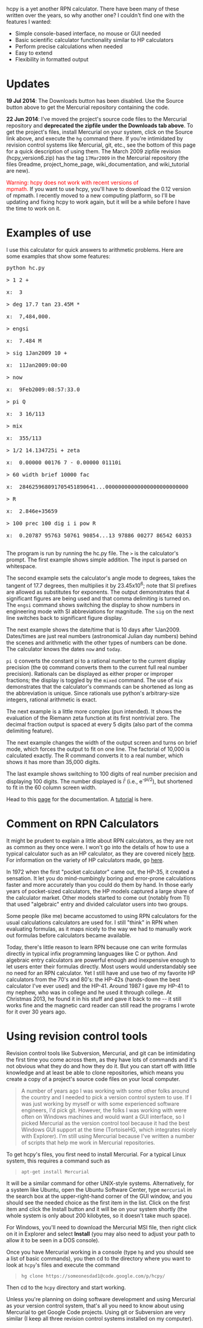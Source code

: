 hcpy is a yet another RPN calculator.  There have been many of these
written over the years, so why another one?  I couldn't find one with
the features I wanted:

  * Simple console-based interface, no mouse or GUI needed
  * Basic scientific calculator functionality similar to HP calculators
  * Perform precise calculations when needed
  * Easy to extend
  * Flexibility in formatted output



# Updates #

**19 Jul 2014**:  The Downloads button has been disabled.  Use the Source button above
to get the Mercurial repository containing the code.

**22 Jun 2014**:  I've moved the project's source code files to the
Mercurial repository and **deprecated the zipfile under the Downloads
tab above**.  To get the project's files, install Mercurial on your
system, click on the Source link above,  and execute the `hg` command
there.  If you're intimidated by revision control systems like
Mercurial, git, etc., see the bottom of this page for a quick
description of using them.  The March 2009 zipfile revision
(hcpy\_version6.zip) has the tag `17Mar2009` in the Mercurial
repository (the files 0readme, project\_home\_page, wiki\_documentation,
and wiki\_tutorial are new).

<font color='red'>Warning:  hcpy does not work with recent versions of<br>
mpmath.  </font> If you want to use hcpy, you'll have to download the
0.12 version of mpmath.  I recently moved to a new computing platform,
so I'll be updating and fixing hcpy to work again, but it will be a
while before I have the time to work on it.

# Examples of use #

I use this calculator for quick answers to arithmetic problems.  Here
are some examples that show some features:

<pre>
python hc.py<br>
> 1 2 +<br>
x:  3<br>
> deg 17.7 tan 23.45M *<br>
x:  7,484,000.<br>
> engsi<br>
x:  7.484 M<br>
> sig 1Jan2009 10 +<br>
x:  11Jan2009:00:00<br>
> now<br>
x:  9Feb2009:08:57:33.0<br>
> pi Q<br>
x:  3 16/113<br>
> mix<br>
x:  355/113<br>
> 1/2 14.134725i + zeta<br>
x:  0.00000 00176 7 - 0.00000 01110i<br>
> 60 width brief 10000 fac<br>
x:  284625968091705451890641...00000000000000000000000000<br>
> R<br>
x:  2.846e+35659<br>
> 100 prec 100 dig i i pow R<br>
x:  0.20787 95763 50761 90854...13 97886 00277 86542 60353<br>
</pre>

The program is run by running the hc.py file.  The `>` is the
calculator's prompt.  The first example shows simple addition.  The
input is parsed on whitespace.

The second example sets the calculator's angle mode to degrees, takes
the tangent of 17.7 degrees, then multiplies it by 23.45x10<sup>6</sup>; note
that SI prefixes are allowed as substitutes for exponents.  The
output demonstrates that 4 significant figures are being used and that
comma delimiting is turned on.  The `engsi` command shows switching
the display to show numbers in engineering mode with SI abbreviations
for magnitude.  The `sig` on the next line switches back to
significant figure display.

The next example shows the date/time that is 10 days after 1Jan2009.
Dates/times are just real numbers (astronomical Julian day numbers)
behind the scenes and arithmetic with the other types of numbers can
be done.  The calculator knows the dates `now` and `today`.

`pi Q` converts the constant pi to a rational number to the current
display precision (the `QQ` command converts them to the current full
real number precision).  Rationals can be displayed as either proper
or improper fractions; the display is toggled by the `mixed` command.
The use of `mix` demonstrates that the calculator's commands can be
shortened as long as the abbreviation is unique.  Since rationals use
python's arbitrary-size integers, rational arithmetic is exact.

The next example is a little more complex (pun intended).  It shows
the evaluation of the Riemann zeta function at its first nontrivial
zero.  The decimal fraction output is spaced at every 5 digits (also
part of the comma delimiting feature).

The next example changes the width of the output screen and turns on
brief mode, which forces the output to fit on one line.  The factorial
of 10,000 is calculated exactly.  The R command converts it to a real
number, which shows it has more than 35,000 digits.

The last example shows switching to 100 digits of real number
precision and displaying 100 digits.  The number displayed is i<sup>i</sup>
(i.e., e<sup>-pi/2</sup>), but shortened to fit in the 60 column screen width.

Head to this [page](WikiDocumentation.md) for the documentation.  A
[tutorial](Tutorial.md) is here.

# Comment on RPN Calculators #

It might be prudent to explain a little about RPN calculators, as they
are not as common as they once were.  I won't go into the details of
how to use a typical calculator such as an HP calculator, as they are
covered nicely [here](http://www.hpmuseum.org/rpn.htm).  For
information on the variety of HP calculators made, go
[here](http://www.hpmuseum.org).

In 1972 when the first "pocket calculator" came out, the HP-35, it
created a sensation.  It let you do mind-numbingly boring and
error-prone calculations faster and more accurately than you could
do them by hand.  In those early years of pocket-sized calculators,
the HP models captured a large share of the calculator market. Other
models started to come out (notably from TI) that used "algebraic"
entry and divided calculator users into two groups.

Some people (like me) became accustomed to using RPN calculators for
the usual calculations calculators are used for.  I still "think" in
RPN when evaluating formulas, as it maps nicely to the way we had to
manually work out formulas before calculators became available.

Today, there's little reason to learn RPN because one can write
formulas directly in typical infix programming languages like C or
python.  And algebraic entry calculators are powerful enough and
inexpensive enough to let users enter their formulas directly.  Most
users would understandably see no need for an RPN calculator.  Yet I
still have and use two of my favorite HP calculators from the 70's and
80's:  the HP-42s (hands-down the best calculator I've ever used) and
the HP-41.  Around 1987 I gave my HP-41 to my nephew, who was in
college and he used it through college.  At Christmas 2013, he found
it in his stuff and gave it back to me -- it still works fine and the
magnetic card reader can still read the programs I wrote for it over
30 years ago.

# Using revision control tools #

Revision control tools like Subversion, Mercurial, and git can be
intimidating the first time you come across them, as they have lots of
commands and it's not obvious what they do and how they do it.  But
you can start off with little knowledge and at least be able to clone
repositories, which means you create a copy of a project's source code
files on your local computer.

> A number of years ago I was working with some other folks around the
> country and I needed to pick a version control system to use.  If I
> was just working by myself or with some experienced software
> engineers, I'd pick git.  However, the folks I was working with were
> often on Windows machines and would want a GUI interface, so I
> picked Mercurial as the version control tool because it had the best
> Windows GUI support at the time (TortoiseHG, which integrates nicely
> with Explorer).  I'm still using Mercurial because I've written a
> number of scripts that help me work in Mercurial repositories.

To get hcpy's files, you first need to install Mercurial.  For a
typical Linux system, this requires a command such as

> `apt-get install Mercurial`

It will be a similar command for other UNIX-style systems.
Alternatively, for a system like Ubuntu, open the Ubuntu Software
Center, type `mercurial` in the search box at the upper-right-hand
corner of the GUI window, and you should see the needed choice as the
first item in the list.  Click on the first item and click the Install
button and it will be on your system shortly (the whole system is only
about 200 kilobytes, so it doesn't take much space).

For Windows, you'll need to download the Mercurial MSI file, then
right click on it in Explorer and select **Install** (you may also need
to adjust your path to allow it to be seen in a DOS console).

Once you have Mercurial working in a console (type `hg` and you
should see a list of basic commands), you then cd to the directory where
you want to look at `hcpy`'s files and execute the command

> `hg clone https://someonesdad1@code.google.com/p/hcpy/`

Then cd to the `hcpy` directory and start working.

Unless you're planning on doing software development and using
Mercurial as your version control system, that's all you need to know
about using Mercurial to get Google Code projects.  Using git or
Subversion are very similar (I keep all three revision control systems
installed on my computer).
